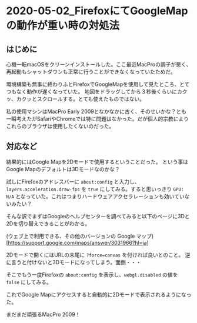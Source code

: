 # 2020-05-02_FirefoxにてGoogleMapの動作が重い時の対処法
<!-- date:2020-05-02 19:06:11 -->

## はじめに
心機一転macOSをクリーンインストールした。ここ最近MacProの調子が悪く、再起動もシャットダウンも正常に行うことができなくなっていたためだ。

環境構築も無事に終わりふとFirefoxでGoogleMapを使用して見たところ、とてつもなく動作が遅くなっていた。
地図をドラッグしてから３秒後くらいにカクッ、カクッとスクロールする。とても使えたものではない。

私の使用マシンはMacPro Early 2009となかなかに古く、そのせいかな？とも一瞬考えたがSafariやChromeでは特に問題はなかった。だが個人的宗教によりこれらのブラウザは使用したくないのだった。

## 対応など
結果的にはGoogle Mapを2Dモードで使用するということだった。
という事はGoogle Mapのデフォルトは3Dモードなのかな？

試しにFirefoxのアドレスバーに `about:config` と入力し、 `layers.acceleration.draw-fps` を `true` にしてみる。すると思いっきり `GPU: N/A` となっていた。これはつまりハードウェアアクセラレーションも効いていないみたい？

そんな訳でまずはGoogleのヘルプセンターを調べてみると以下のページに3Dと2Dを切り替えできることがわかる。

 (ウェブ上で利用できる、その他のバージョンの Google マップ)[https://support.google.com/maps/answer/3031966?hl=ja] 

 2Dモードで開くにはURLの末尾に `?force=canvas` を付ければ良いとのこと。
 逆に言うと付けないと3Dモードになってしまう。面倒・・・

そこでもう一度Firefoxの `about:config` を表示し、`webgl.disabled` の値を `false` にしてみる。

これでGoogle Mapにアクセスすると自動的に2Dモードで表示されるようになった。

まだまだ頑張るMacPro 2009！
 